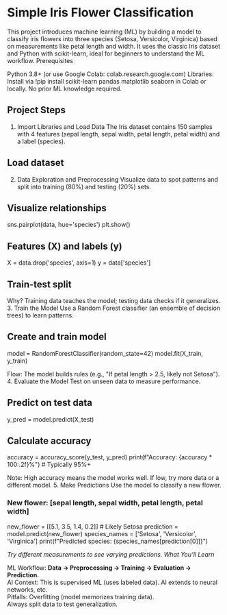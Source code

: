 # Simple Iris Flower Classification
This project introduces machine learning (ML) by building a model to classify iris flowers into three species (Setosa, Versicolor, Virginica) based on measurements like petal length and width. It uses the classic Iris dataset and Python with scikit-learn, ideal for beginners to understand the ML workflow.
Prerequisites

Python 3.8+ (or use Google Colab: colab.research.google.com)
Libraries: Install via !pip install scikit-learn pandas matplotlib seaborn in Colab or locally.
No prior ML knowledge required.

## Project Steps
1. Import Libraries and Load Data
The Iris dataset contains 150 samples with 4 features (sepal length, sepal width, petal length, petal width) and a label (species).
<!-- import pandas as pd
from sklearn.datasets import load_iris
from sklearn.model_selection import train_test_split
from sklearn.ensemble import RandomForestClassifier
from sklearn.metrics import accuracy_score
import matplotlib.pyplot as plt
import seaborn as sns -->

## Load dataset
<!--
iris = load_iris()
data = pd.DataFrame(iris.data, columns=iris.feature_names)
data['species'] = iris.target  # 0: Setosa, 1: Versicolor, 2: Virginica
print(data.head())  # View first 5 rows -->

2. Data Exploration and Preprocessing
Visualize data to spot patterns and split into training (80%) and testing (20%) sets.
## Visualize relationships
sns.pairplot(data, hue='species')
plt.show() 

## Features (X) and labels (y)
X = data.drop('species', axis=1)
y = data['species']

## Train-test split
<!--X_train, X_test, y_train, y_test = train_test_split(X, y, test_size=0.2, random_state=42) -->

Why? Training data teaches the model; testing data checks if it generalizes.
3. Train the Model
Use a Random Forest classifier (an ensemble of decision trees) to learn patterns.
## Create and train model
model = RandomForestClassifier(random_state=42)
model.fit(X_train, y_train)

Flow: The model builds rules (e.g., "If petal length > 2.5, likely not Setosa").
4. Evaluate the Model
Test on unseen data to measure performance.
## Predict on test data
y_pred = model.predict(X_test)

## Calculate accuracy
accuracy = accuracy_score(y_test, y_pred)
print(f"Accuracy: {accuracy * 100:.2f}%")  # Typically 95%+

Note: High accuracy means the model works well. If low, try more data or a different model.
5. Make Predictions
Use the model to classify a new flower.
### New flower: [sepal length, sepal width, petal length, petal width]
new_flower = [[5.1, 3.5, 1.4, 0.2]]  # Likely Setosa
prediction = model.predict(new_flower)
species_names = ['Setosa', 'Versicolor', 'Virginica']
print(f"Predicted species: {species_names[prediction[0]]}")

<i>Try different measurements to see varying predictions.
What You’ll Learn</i>

ML Workflow: <B>Data → Preprocessing → Training → Evaluation → Prediction.</B><br>
AI Context: This is supervised ML (uses labeled data). AI extends to neural networks, etc.<br>
Pitfalls: Overfitting (model memorizes training data).<BR>
Always split data to test generalization.

